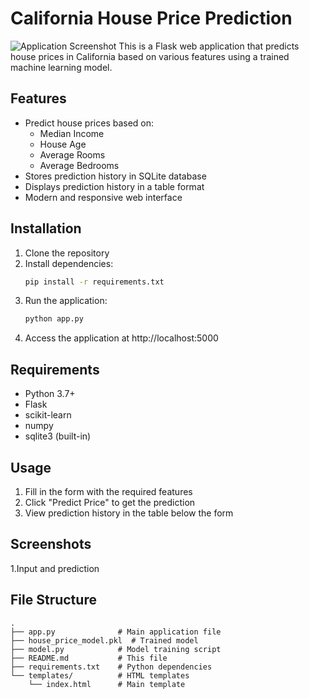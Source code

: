 # California House Price Prediction
![Application Screenshot]([app](https://github.com/user-attachments/assets/ed32311a-544a-45b2-ba14-8dba23648930))
This is a Flask web application that predicts house prices in California based on various features using a trained machine learning model.

## Features
- Predict house prices based on:
  - Median Income
  - House Age
  - Average Rooms
  - Average Bedrooms
- Stores prediction history in SQLite database
- Displays prediction history in a table format
- Modern and responsive web interface

## Installation
1. Clone the repository
2. Install dependencies:
   ```bash
   pip install -r requirements.txt
   ```
3. Run the application:
   ```bash
   python app.py
   ```
4. Access the application at http://localhost:5000

## Requirements
- Python 3.7+
- Flask
- scikit-learn
- numpy
- sqlite3 (built-in)

## Usage
1. Fill in the form with the required features
2. Click "Predict Price" to get the prediction
3. View prediction history in the table below the form

## Screenshots
1.Input and prediction


## File Structure
```
.
├── app.py              # Main application file
├── house_price_model.pkl  # Trained model
├── model.py            # Model training script
├── README.md           # This file
├── requirements.txt    # Python dependencies
└── templates/          # HTML templates
    └── index.html      # Main template
```


